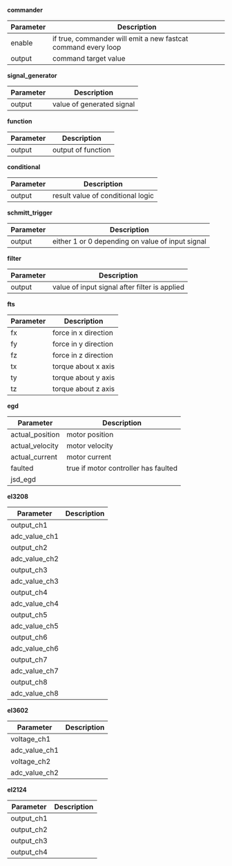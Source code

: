 **commander**

| Parameter | Description |
| --------- | ----------- |
| enable | if true, commander will emit a new fastcat command every loop |
| output | command target value |

**signal_generator**

| Parameter | Description |
| --------- | ----------- |
| output | value of generated signal |

**function**

| Parameter | Description |
| --------- | ----------- |
| output | output of function |

**conditional**

| Parameter | Description |
| --------- | ----------- |
| output | result value of conditional logic |

**schmitt_trigger**

| Parameter | Description |
| --------- | ----------- |
| output | either 1 or 0 depending on value of input signal |

**filter**

| Parameter | Description |
| --------- | ----------- |
| output | value of input signal after filter is applied |

**fts**

| Parameter | Description |
| --------- | ----------- |
| fx | force in x direction |
| fy | force in y direction |
| fz | force in z direction |
| tx | torque about x axis |
| ty | torque about y axis |
| tz | torque about z axis |

**egd**

| Parameter | Description |
| --------- | ----------- |
| actual_position | motor position |
| actual_velocity | motor velocity |
| actual_current | motor current |
| faulted | true if motor controller has faulted |
| jsd_egd |  |

**el3208**

| Parameter | Description |
| --------- | ----------- |
| output_ch1 |  |
| adc_value_ch1 |  |
| output_ch2 |  |
| adc_value_ch2 |  |
| output_ch3 |  |
| adc_value_ch3 |  |
| output_ch4 |  |
| adc_value_ch4 |  |
| output_ch5 |  |
| adc_value_ch5 |  |
| output_ch6 |  |
| adc_value_ch6 |  |
| output_ch7 |  |
| adc_value_ch7 |  |
| output_ch8 |  |
| adc_value_ch8 |  |

**el3602**

| Parameter | Description |
| --------- | ----------- |
| voltage_ch1 |  |
| adc_value_ch1 |  |
| voltage_ch2 |  |
| adc_value_ch2 |  |

**el2124**

| Parameter | Description |
| --------- | ----------- |
| output_ch1 |  |
| output_ch2 |  |
| output_ch3 |  |
| output_ch4 |  |